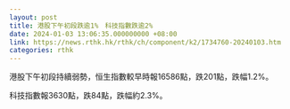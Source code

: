 ```yaml
---
layout: post
title: 港股下午初段跌逾1%　科技指數跌逾2%
date: 2024-01-03 13:06:35.000000000 +08:00
link: https://news.rthk.hk/rthk/ch/component/k2/1734760-20240103.htm
categories: rthk
---
```


港股下午初段持續弱勢，恒生指數較早時報16586點，跌201點，跌幅1.2%。

科技指數報3630點，跌84點，跌幅約2.3%。
